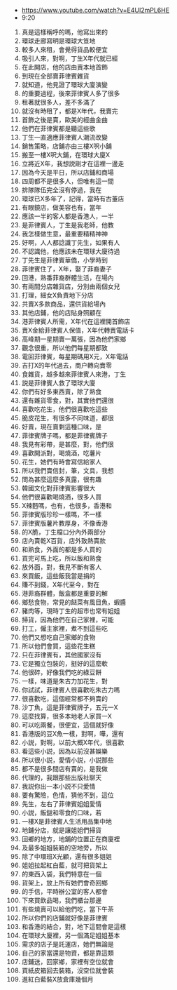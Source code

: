 - https://www.youtube.com/watch?v=E4UI2mPL6HE
- 9:20

1. 真是這樣稱呼的嗎，他寫出來的
1. 環球走廊寫明是環球大笪地
1. 較多人來租，會覺得貨品較便宜
1. 吸引人來，對啊，丁生X年代就已經
1. 在此開店，他的店由賣本地首飾
1. 到現在全部賣菲律賓雜貨
1. 就知道，他見證了環球大廈演變
1. 的重要過程，後來菲律賓人多了很多
1. 租著就很多人，差不多滿了
1. 就沒有時租了，都是X年代，我賣完
1. 首飾之後是賣，歐美的經曲金曲
1. 他們在菲律賓都是聽這些歌
1. 丁生一直適應菲律賓人潮流改變
1. 銷售策略，店鋪亦由三樓X呎小鋪
1. 搬至一樓X呎大鋪，在環球大廈X
1. 立將近X年，我想説剛才在這裡一邊走
1. 因為今天是平日，所以店鋪和商場
1. 四周都不是很多人，但唯有這一間
1. 排隊隊伍完全沒有停過，我在
1. 環球已X多年了，記得，當時有古董店
1. 有眼鏡店，做美容也有，當年
1. 應該一半的客人都是香港人，一半
1. 是菲律賓人，丁生是我老師，他教
1. 我怎樣做生意，最重要精精神神
1. 好啊，人人都諗識丁先生，如果有人
1. 不認識他，他應該未在環球大廈待過
1. 丁先生是菲律賓華僑，小學時到
1. 菲律賓住了，X年，娶了菲裔妻子
1. 回港，熟番菲裔群體生活，在場內
1. 有兩間分店雜貨店，分別由兩個女兒
1. 打理，細女X負責地下分店
1. 共賣X多款商品，還供貨給場內
1. 其他店鋪，他的店貼身照顧在
1. 港菲律賓人所需，X年代在這裡開首飾店
1. 賣X金給菲律賓人保值，X年代轉賣電話卡
1. 高峰期一星期賣一萬張，因為他們家鄉
1. 觀念很重，所以他們每星期都致
1. 電回菲律賓，每星期碼用X元，X年電話
1. 吉打X的年代過去，商户轉向賣零
1. 食雜貨，越多越來菲律賓人來港，丁生
1. 説是菲律賓人救了環球大廈
1. 你們有好多東西賣，除了熟食
1. 還有雜貨零食，對，其實他們還很
1. 喜歡吃花生，他們很喜歡吃這些
1. 脆皮花生，有很多不同味道，都很
1. 好賣，現在賣剩這種口味，是
1. 菲律賓牌子嗎，都是菲律賓牌子
1. 我見有彩帶，是甚麼，對，他們很
1. 喜歡開派對，喝燒酒，吃薯片
1. 花生，她們有時會寫信給家人
1. 所以我們賣信封，筆，文具，我想
1. 問為甚麼這麼多真露，很有趣
1. 韓國文化對菲律賓影響很大
1. 他們很喜歡喝燒酒，很多人買
1. X辣麪嗎，也有，也很多，香港和
1. 菲律賓版珍珍一樣嗎，不一樣
1. 菲律賓版薯片教厚身，不像香港
1. 的X脆，丁生檔口分內外兩部分
1. 店內賣乾X百貨，店外致熱賣款
1. 和熟食，外面的都是多人買的
1. 買完可馬上吃，所以飯和熟食
1. 放外面，對，我見不斷有客人
1. 來買飯，這些飯我當是捐的
1. 賺不到錢，X年代至今，對在
1. 港菲裔群體，飯盒都是重要的解
1. 鄉愁食物，常見的餸菜有風目魚，蝦醬
1. 豬肉等，現時丁生的超市也常有姐姐
1. 掃貨，因為他們在自己家裡，可能
1. 打工，僱主家裡，煮不到這些吃
1. 他們又想吃自己家鄉的食物
1. 所以他們會買，這些花生糕
1. 只在菲律賓有，其他國家沒有
1. 它是獨立包裝的，挺好的這麼軟
1. 他很碎，好像我們吃的綠豆餅
1. 一樣，味道是朱古力加花生，對
1. 你試試，菲律賓人很喜歡吃朱古力嗎
1. 很喜歡吃，這個經常都不夠賣的
1. 沙丁魚，這是菲律賓牌子，五元一X
1. 這麼找算，很多本地老人家買一X
1. 可以吃兩餐，很便宜，這個就好像
1. 香港版的豆X魚一樣，對啊，嘩，還有
1. 小説，對啊，以前大概X年代，很喜歡
1. 看這些小説，因為以前沒甚娛樂
1. 所以很小説，愛情小説，小説那些
1. 都不是很多間店有賣的，是我做
1. 代理的，我跟那些出版社聊天
1. 我説你出一本小説不只愛情
1. 要有驚險，色情，猜他不到，這位
1. 先生，左右了菲律賓姐姐愛情
1. 小説，飯鎹和零食的口味，若
1. 一樓X是菲律賓人生活用品集中地
1. 地鋪分店，就是讓姐姐們掃貨
1. 回鄉的地方，地鋪的位置正在商廈裡
1. 及最多姐姐裝箱的空地旁，所以
1. 除了中環班X光顧，還有很多姐姐
1. 姐姐拉起紅白藍，就可把貨架上
1. 的東西入袋，我們特意在一個
1. 貨架上，放上所有她們會奇回鄉
1. 的手信，平時辦公室的客人都會
1. 下來買飲品喝，我們櫃台那邊
1. 有些燒賣可以給他們吃，當下午茶
1. 所以你們的店鋪就好像是菲律賓
1. 和香港的結合，對，地下這間會是這樣
1. 在環球大廈裡，另一個滿足姐姐基本
1. 需求的店子是託運店，她們無論是
1. 自己的家當還是物資，都是靠這類
1. 店鋪送，回家鄉，家裡有空位就會
1. 買紙皮箱回去裝箱，沒空位就會裝
1. 進紅白藍裝X放倉庫幾個月
